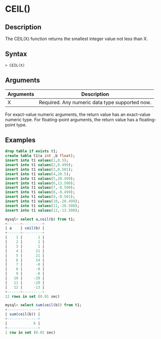 # **CEIL()**

## **Description**

The CEIL(X) function returns the smallest integer value not less than X.

## **Syntax**

```
> CEIL(X)
```

## **Arguments**

|  Arguments   | Description  |
|  ----  | ----  |
| X | Required. Any numeric data type supported now. |

For exact-value numeric arguments, the return value has an exact-value numeric type. For floating-point arguments, the return value has a floating-point type.

## **Examples**

```sql
drop table if exists t1;
create table t1(a int ,b float);
insert into t1 values(1,0.5);
insert into t1 values(2,0.499);
insert into t1 values(3,0.501);
insert into t1 values(4,20.5);
insert into t1 values(5,20.499);
insert into t1 values(6,13.500);
insert into t1 values(7,-0.500);
insert into t1 values(8,-0.499);
insert into t1 values(9,-0.501);
insert into t1 values(10,-20.499);
insert into t1 values(11,-20.500);
insert into t1 values(12,-13.500);

mysql> select a,ceil(b) from t1;
+------+---------+
| a    | ceil(b) |
+------+---------+
|    1 |       1 |
|    2 |       1 |
|    3 |       1 |
|    4 |      21 |
|    5 |      21 |
|    6 |      14 |
|    7 |      -0 |
|    8 |      -0 |
|    9 |      -0 |
|   10 |     -20 |
|   11 |     -20 |
|   12 |     -13 |
+------+---------+
12 rows in set (0.01 sec)

mysql> select sum(ceil(b)) from t1;
+--------------+
| sum(ceil(b)) |
+--------------+
|            6 |
+--------------+
1 row in set (0.01 sec)
```
